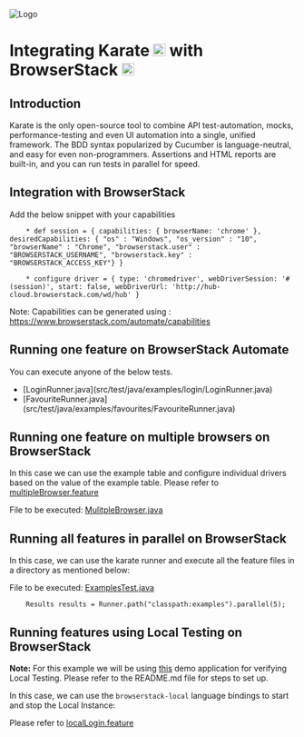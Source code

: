 ![Logo](https://www.browserstack.com/images/static/header-logo.jpg)
# Integrating Karate <a href="https://github.com/karatelabs/karate/tree/master/karate-core"><img src="https://upload.wikimedia.org/wikipedia/commons/thumb/f/f7/Karate_software_logo.svg/1200px-Karate_software_logo.svg.png" alt="Node.js" height="22" /></a> with BrowserStack <a href="https://browserstack.com"><img src="https://www.browserstack.com/blog/favicon.png" alt="Node.js" height="22" /></a>

## Introduction

Karate is the only open-source tool to combine API test-automation, mocks, performance-testing and even UI automation into a single, unified framework. The BDD syntax popularized by Cucumber is language-neutral, and easy for even non-programmers. Assertions and HTML reports are built-in, and you can run tests in parallel for speed.

## Integration with BrowserStack

Add the below snippet with your capabilities
```
    * def session = { capabilities: { browserName: 'chrome' }, desiredCapabilities: { "os" : "Windows", "os_version" : "10", "browserName" : "Chrome", "browserstack.user" : "BROWSERSTACK_USERNAME", "browserstack.key" : "BROWSERSTACK_ACCESS_KEY"} }
    
    * configure driver = { type: 'chromedriver', webDriverSession: '#(session)', start: false, webDriverUrl: 'http://hub-cloud.browserstack.com/wd/hub' }
```
Note: Capabilities can be generated using : https://www.browserstack.com/automate/capabilities

## Running one feature on BrowserStack Automate

You can execute anyone of the below tests.
<ul>
    <li>[LoginRunner.java](src/test/java/examples/login/LoginRunner.java)</li>
    <li>[FavouriteRunner.java](src/test/java/examples/favourites/FavouriteRunner.java)</li>
</ul>


## Running one feature on multiple browsers on BrowserStack

In this case we can use the example table and configure individual drivers based on the value of the example table.
Please refer to [multipleBrowser.feature](src/test/java/examples/multipleBrowser/multipleBrowser.feature)

File to be executed: [MulitpleBrowser.java](src/test/java/examples/multipleBrowser/MultipleBrowser.java)

## Running all features in parallel on BrowserStack

In this case, we can use the karate runner and execute all the feature files in a directory as mentioned below:

File to be executed: [ExamplesTest.java](src/test/java/examples/ExamplesTest.java)
```
    Results results = Runner.path("classpath:examples").parallel(5);
```

## Running features using Local Testing on BrowserStack

<b>Note:</b> For this example we will be using [this](https://github.com/browserstack/browserstack-demo-app) demo application for verifying Local Testing. Please refer to the README.md file for steps to set up.

In this case, we can use the `browserstack-local` language bindings to start and stop the Local Instance:

Please refer to [localLogin.feature](src/test/java/examples/localTests/localLogin.feature)



